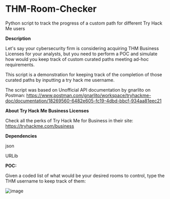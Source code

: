 # THM-Room-Checker

Python script to track the progress of a custom path for different Try Hack Me users


**Description**

Let's say your cybersecurity firm is considering acquiring THM Business Licenses for your analysts, but you need to perform a POC and simulate how would you keep track of custom curated paths meeting ad-hoc requirements.

This script is a demonstration for keeping track of the completion of those curated paths by inputting a try hack me username.

The script was based on Unofficial API documentation by gnarlito on Postman: https://www.postman.com/gnarlito/workspace/tryhackme-doc/documentation/18269560-6482e605-fc19-4dbd-bbcf-934aa81eec21


**About Try Hack Me Business Licenses**

Check all the perks of Try Hack Me for Business in their site: https://tryhackme.com/business


**Dependencies**

json

URLib


**POC:**

Given a coded list of what would be your desired rooms to control, type the THM username to keep track of them:

![image](https://github.com/treserre/THM-Room-Checker/assets/124435877/f83266f6-f89d-44bb-9620-35f1c023ea35)
